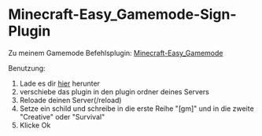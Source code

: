 # Minecraft-Easy_Gamemode-Sign-Plugin

Zu meinem Gamemode Befehlsplugin: [Minecraft-Easy_Gamemode]()


Benutzung:
1. Lade es dir [hier](../../releases) herunter
2. verschiebe das plugin in den plugin ordner deines Servers
3. Reloade deinen Server(/reload)
4. Setze ein schild und schreibe in die erste Reihe "[gm]" und in die zweite "Creative" oder "Survival"
5. Klicke Ok
